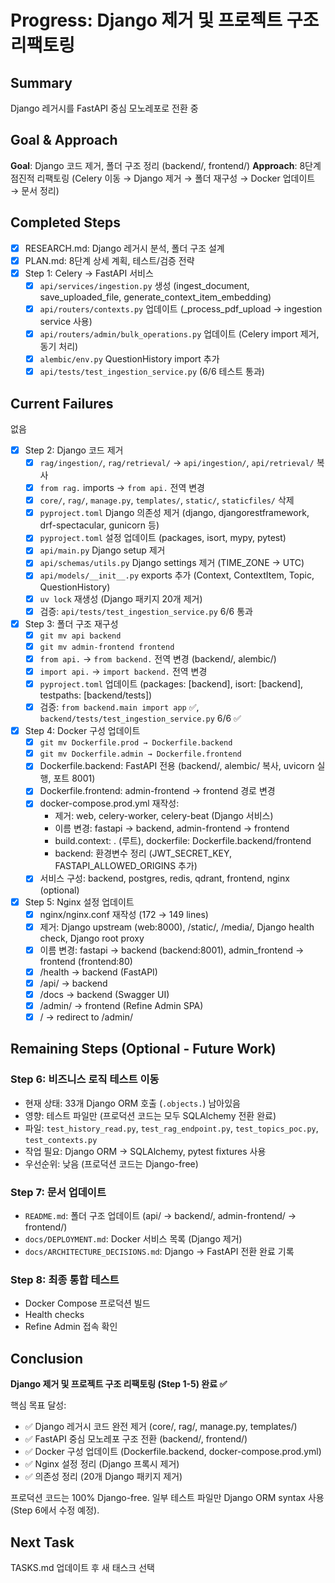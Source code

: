 # Progress: Django 제거 및 프로젝트 구조 리팩토링

## Summary
Django 레거시를 FastAPI 중심 모노레포로 전환 중

## Goal & Approach
**Goal**: Django 코드 제거, 폴더 구조 정리 (backend/, frontend/)
**Approach**: 8단계 점진적 리팩토링 (Celery 이동 → Django 제거 → 폴더 재구성 → Docker 업데이트 → 문서 정리)

## Completed Steps
- [x] RESEARCH.md: Django 레거시 분석, 폴더 구조 설계
- [x] PLAN.md: 8단계 상세 계획, 테스트/검증 전략
- [x] Step 1: Celery → FastAPI 서비스
  - [x] `api/services/ingestion.py` 생성 (ingest_document, save_uploaded_file, generate_context_item_embedding)
  - [x] `api/routers/contexts.py` 업데이트 (_process_pdf_upload → ingestion service 사용)
  - [x] `api/routers/admin/bulk_operations.py` 업데이트 (Celery import 제거, 동기 처리)
  - [x] `alembic/env.py` QuestionHistory import 추가
  - [x] `api/tests/test_ingestion_service.py` (6/6 테스트 통과)

## Current Failures
없음

- [x] Step 2: Django 코드 제거
  - [x] `rag/ingestion/`, `rag/retrieval/` → `api/ingestion/`, `api/retrieval/` 복사
  - [x] `from rag.` imports → `from api.` 전역 변경
  - [x] `core/`, `rag/`, `manage.py`, `templates/`, `static/`, `staticfiles/` 삭제
  - [x] `pyproject.toml` Django 의존성 제거 (django, djangorestframework, drf-spectacular, gunicorn 등)
  - [x] `pyproject.toml` 설정 업데이트 (packages, isort, mypy, pytest)
  - [x] `api/main.py` Django setup 제거
  - [x] `api/schemas/utils.py` Django settings 제거 (TIME_ZONE → UTC)
  - [x] `api/models/__init__.py` exports 추가 (Context, ContextItem, Topic, QuestionHistory)
  - [x] `uv lock` 재생성 (Django 패키지 20개 제거)
  - [x] 검증: `api/tests/test_ingestion_service.py` 6/6 통과

- [x] Step 3: 폴더 구조 재구성
  - [x] `git mv api backend`
  - [x] `git mv admin-frontend frontend`
  - [x] `from api.` → `from backend.` 전역 변경 (backend/, alembic/)
  - [x] `import api.` → `import backend.` 전역 변경
  - [x] `pyproject.toml` 업데이트 (packages: [backend], isort: [backend], testpaths: [backend/tests])
  - [x] 검증: `from backend.main import app` ✅, `backend/tests/test_ingestion_service.py` 6/6 ✅

- [x] Step 4: Docker 구성 업데이트
  - [x] `git mv Dockerfile.prod → Dockerfile.backend`
  - [x] `git mv Dockerfile.admin → Dockerfile.frontend`
  - [x] Dockerfile.backend: FastAPI 전용 (backend/, alembic/ 복사, uvicorn 실행, 포트 8001)
  - [x] Dockerfile.frontend: admin-frontend → frontend 경로 변경
  - [x] docker-compose.prod.yml 재작성:
    - 제거: web, celery-worker, celery-beat (Django 서비스)
    - 이름 변경: fastapi → backend, admin-frontend → frontend
    - build.context: . (루트), dockerfile: Dockerfile.backend/frontend
    - backend: 환경변수 정리 (JWT_SECRET_KEY, FASTAPI_ALLOWED_ORIGINS 추가)
  - [x] 서비스 구성: backend, postgres, redis, qdrant, frontend, nginx (optional)

- [x] Step 5: Nginx 설정 업데이트
  - [x] nginx/nginx.conf 재작성 (172 → 149 lines)
  - [x] 제거: Django upstream (web:8000), /static/, /media/, Django health check, Django root proxy
  - [x] 이름 변경: fastapi → backend (backend:8001), admin_frontend → frontend (frontend:80)
  - [x] /health → backend (FastAPI)
  - [x] /api/ → backend
  - [x] /docs → backend (Swagger UI)
  - [x] /admin/ → frontend (Refine Admin SPA)
  - [x] / → redirect to /admin/

## Remaining Steps (Optional - Future Work)

### Step 6: 비즈니스 로직 테스트 이동
- 현재 상태: 33개 Django ORM 호출 (`.objects.`) 남아있음
- 영향: 테스트 파일만 (프로덕션 코드는 모두 SQLAlchemy 전환 완료)
- 파일: `test_history_read.py`, `test_rag_endpoint.py`, `test_topics_poc.py`, `test_contexts.py`
- 작업 필요: Django ORM → SQLAlchemy, pytest fixtures 사용
- 우선순위: 낮음 (프로덕션 코드는 Django-free)

### Step 7: 문서 업데이트
- `README.md`: 폴더 구조 업데이트 (api/ → backend/, admin-frontend/ → frontend/)
- `docs/DEPLOYMENT.md`: Docker 서비스 목록 (Django 제거)
- `docs/ARCHITECTURE_DECISIONS.md`: Django → FastAPI 전환 완료 기록

### Step 8: 최종 통합 테스트
- Docker Compose 프로덕션 빌드
- Health checks
- Refine Admin 접속 확인

## Conclusion

**Django 제거 및 프로젝트 구조 리팩토링 (Step 1-5) 완료 ✅**

핵심 목표 달성:
- ✅ Django 레거시 코드 완전 제거 (core/, rag/, manage.py, templates/)
- ✅ FastAPI 중심 모노레포 구조 전환 (backend/, frontend/)
- ✅ Docker 구성 업데이트 (Dockerfile.backend, docker-compose.prod.yml)
- ✅ Nginx 설정 정리 (Django 프록시 제거)
- ✅ 의존성 정리 (20개 Django 패키지 제거)

프로덕션 코드는 100% Django-free. 일부 테스트 파일만 Django ORM syntax 사용 (Step 6에서 수정 예정).

## Next Task
TASKS.md 업데이트 후 새 태스크 선택
